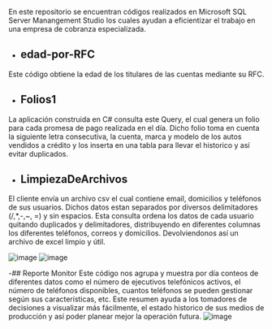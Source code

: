 En este repositorio se encuentran códigos realizados en Microsoft SQL Server Manangement Studio los cuales ayudan a eficientizar 
el trabajo en una empresa de cobranza especializada.

- ## edad-por-RFC
Este código obtiene la edad de los titulares de las cuentas mediante su RFC.


- ## Folios1
La aplicación construida en C# consulta este Query, el cual genera un folio para cada promesa de pago realizada en el día.
Dicho folio toma en cuenta la siguiente letra consecutiva, la cuenta, marca y modelo de los autos vendidos a crédito y los inserta en una tabla para llevar el historico y así evitar duplicados.



- ## LimpiezaDeArchivos
El cliente envía un archivo csv el cual contiene email, domicilios y teléfonos de sus usuarios. Dichos datos estan separados por diversos delimitadores (/,*,-,~, =) y sin espacios. Esta consulta ordena los datos de cada usuario quitando duplicados y delimitadores, distribuyendo en diferentes columnas los diferentes teléfonos, correos y domicilios. Devolviendonos así un archivo de excel limpio y útil.

![image](https://user-images.githubusercontent.com/60297250/133327144-e2563bc2-6cda-4112-8223-bca18fe47d3d.png)
![image](https://user-images.githubusercontent.com/60297250/133327679-6027fa54-e07b-46a3-b1e1-8baa1b7bf5ac.png)




-## Reporte Monitor
Este código nos agrupa y muestra por día conteos de diferentes datos como el número de ejecutivos telefónicos activos, el número de teléfonos disponibles, cuantos teléfonos se pueden gestionar según sus características, etc. Este resumen ayuda a los tomadores de decisiones a visualizar más fácilmente, el estado historico de sus medios de producción y así poder planear mejor la operación futura.
![image](https://user-images.githubusercontent.com/60297250/133321121-c7d0cd85-a505-48c3-8816-8a426a23a7d2.png)
